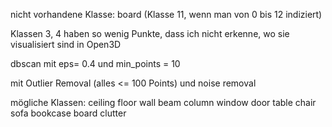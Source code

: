 nicht vorhandene Klasse: board (Klasse 11, wenn man von 0 bis 12 indiziert)

Klassen 3, 4 haben so wenig Punkte, dass ich nicht erkenne, wo sie visualisiert sind in Open3D

dbscan mit eps= 0.4 und min_points = 10

mit Outlier Removal (alles <= 100 Points) und noise removal

mögliche Klassen:
ceiling
floor
wall
beam
column
window
door
table
chair
sofa
bookcase
board
clutter

